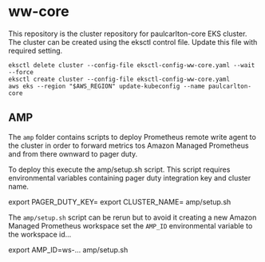 # ww-core

This repository is the cluster repository for paulcarlton-core EKS cluster. The cluster can be created using the eksctl control file. Update this file with required setting.

    eksctl delete cluster --config-file eksctl-config-ww-core.yaml --wait --force
    eksctl create cluster --config-file eksctl-config-ww-core.yaml 
    aws eks --region "$AWS_REGION" update-kubeconfig --name paulcarlton-core

## AMP

The `amp` folder contains scripts to deploy Prometheus remote write agent to the cluster in order to forward metrics tos Amazon Managed Prometheus and from there ownward to pager duty.

To deploy this execute the amp/setup.sh script. This script requires environmental variables containing pager duty integration key and cluster name.

  export PAGER_DUTY_KEY=<integration key>
  export CLUSTER_NAME=<eks cluster name>
  amp/setup.sh

The `amp/setup.sh` script can be rerun but to avoid it creating a new Amazon Managed Prometheus workspace set the `AMP_ID` environmental variable to the workspace id...

  export AMP_ID=ws-...
  amp/setup.sh